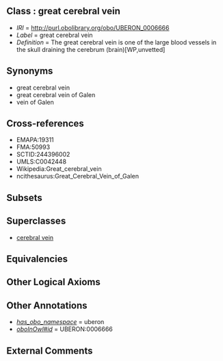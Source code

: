 
## Class : great cerebral vein

 * *IRI* = http://purl.obolibrary.org/obo/UBERON_0006666
 * *Label* = great cerebral vein
 * *Definition* = The great cerebral vein is one of the large blood vessels in the skull draining the cerebrum (brain)[WP,unvetted]

## Synonyms

 * great cerebral vein
 * great cerebral vein of Galen
 * vein of Galen

## Cross-references

 * EMAPA:19311
 * FMA:50993
 * SCTID:244396002
 * UMLS:C0042448
 * Wikipedia:Great_cerebral_vein
 * ncithesaurus:Great_Cerebral_Vein_of_Galen

## Subsets


## Superclasses

 * [cerebral vein](../../UBERON/63/UBERON_0001663.md)

## Equivalencies


## Other Logical Axioms


## Other Annotations

 * *[has_obo_namespace](../../ce/oboInOwl#hasOBONamespace.md)* = uberon
 * *[oboInOwl#id](../../id/oboInOwl#id.md)* = UBERON:0006666

## External Comments

